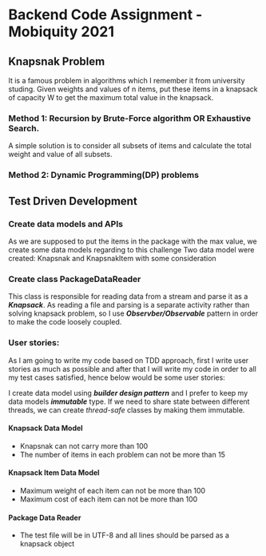 # Backend Code Assignment - Mobiquity 2021

## Knapsnak Problem
It is a famous problem in algorithms which I remember it from university studing.
Given weights and values of n items, put these items in a knapsack of capacity W to get the maximum total value in the knapsack.

### Method 1: Recursion by Brute-Force algorithm OR Exhaustive Search.
A simple solution is to consider all subsets of items and calculate the total weight and value of all subsets.

### Method 2: Dynamic Programming(DP) problems


## Test Driven Development

### Create data models and APIs
As we are supposed to put the items in the package with the max value, we create some data models regarding to this challenge
Two data model were created: Knapsnak and KnapsnakItem with some consideration 

### Create class PackageDataReader
This class is responsible for reading data from a stream and parse it as a _**Knapsack**_.
As reading a file and parsing is a separate activity rather than solving knapsack problem,
so I use _**Observber/Observable**_ pattern in order to make the code loosely coupled.

### User stories:
As I am going to write my code based on TDD approach, first I write user stories 
as much as possible and after that I will write my code in order to all my test cases 
satisfied, hence below would be some user stories:

I create data model using _**builder design pattern**_ and I prefer to keep my data models
_**immutable**_ type. If we need to share state between different threads, we can create
_thread-safe_ classes by making them immutable.

#### Knapsack Data Model
- Knapsnak can not carry more than 100
- The number of items in each problem can not be more than 15 

#### Knapsack Item Data Model
- Maximum weight of each item can not be more than 100
- Maximum cost of each item can not be more than 100 

#### Package Data Reader
- The test file will be in UTF-8 and all lines should be parsed as a knapsack object




